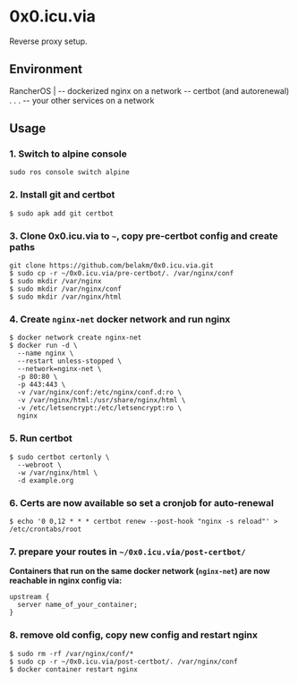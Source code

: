 # 0x0.icu.via

Reverse proxy setup.

## Environment

RancherOS
  |
  -- dockerized nginx on a network
  -- certbot (and autorenewal)
  .
  .
  .
  -- your other services on a network

## Usage

### 1. Switch to alpine console

```shell
sudo ros console switch alpine
```

### 2. Install git and certbot

```shell
$ sudo apk add git certbot
```

### 3. Clone 0x0.icu.via to `~`, copy pre-certbot config and create paths

```shell
git clone https://github.com/belakm/0x0.icu.via.git
$ sudo cp -r ~/0x0.icu.via/pre-certbot/. /var/nginx/conf
$ sudo mkdir /var/nginx
$ sudo mkdir /var/nginx/conf
$ sudo mkdir /var/nginx/html
```

### 4. Create `nginx-net` docker network and run nginx

```shell
$ docker network create nginx-net
$ docker run -d \
  --name nginx \
  --restart unless-stopped \
  --network=nginx-net \
  -p 80:80 \
  -p 443:443 \
  -v /var/nginx/conf:/etc/nginx/conf.d:ro \
  -v /var/nginx/html:/usr/share/nginx/html \
  -v /etc/letsencrypt:/etc/letsencrypt:ro \
  nginx
```

### 5. Run certbot

```shell
$ sudo certbot certonly \
  --webroot \
  -w /var/nginx/html \
  -d example.org
```

### 6. Certs are now available so set a cronjob for auto-renewal

```shell
$ echo '0 0,12 * * * certbot renew --post-hook "nginx -s reload"' > /etc/crontabs/root
```

### 7. prepare your routes in `~/0x0.icu.via/post-certbot/`

**Containers that run on the same docker network (`nginx-net`) are now reachable in nginx config via:**

```nginx
upstream {
  server name_of_your_container;
}
```

### 8. remove old config, copy new config and restart nginx

```shell
$ sudo rm -rf /var/nginx/conf/*
$ sudo cp -r ~/0x0.icu.via/post-certbot/. /var/nginx/conf
$ docker container restart nginx
```
